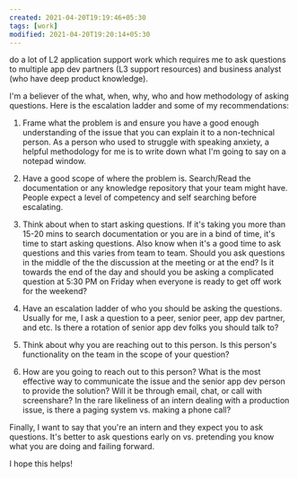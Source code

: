 ```yaml
---
created: 2021-04-20T19:19:46+05:30
tags: [work]
modified: 2021-04-20T19:20:14+05:30
---
```


do a lot of L2 application support work which requires me to ask questions to multiple app dev partners (L3 support resources) and business analyst (who have deep product knowledge). 

I'm a believer of the what, when, why, who and how methodology of asking questions. Here is the escalation ladder and some of my recommendations:

 1. Frame what the problem is and ensure you have a good enough understanding of the issue that you can explain it to a non-technical person. As a person who used to struggle with speaking anxiety, a helpful methodology for me is to write down what I'm going to say on a notepad window.

 2. Have a good scope of where the problem is. Search/Read the documentation or any knowledge repository that your team might have. People expect a level of competency and self searching before escalating. 

 3. Think about when to start asking questions. If it's taking you more than 15-20 mins to search documentation or you are in a bind of time, it's time to start asking questions. Also know when it's a good time to ask questions and this varies from team to team. Should you ask questions in the middle of the the discussion at the meeting or at the end? Is it towards the end of the day and should you be asking a complicated question at 5:30 PM on Friday when everyone is ready to get off work for the weekend?

 4. Have an escalation ladder of who you should be asking the questions. Usually for me, I ask a question to a peer, senior peer, app dev partner, and etc. Is there a rotation of senior app dev folks you should talk to?

 5. Think about why you are reaching out to this person. Is this person's functionality on the team in the scope of your question? 

 6. How are you going to reach out to this person? What is the most effective way to communicate the issue and the senior app dev person to provide the solution? Will it be through email, chat, or call with screenshare? In the rare likeliness of an intern dealing with a production issue, is there a paging system vs. making a phone call?

Finally, I want to say that you're an intern and they expect you to ask questions. It's better to ask questions early on vs. pretending you know what you are doing and failing forward.

I hope this helps! 